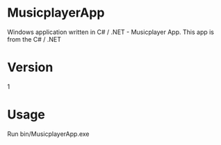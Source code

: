 # MusicplayerApp
Windows application written in C# / .NET - Musicplayer App. 
This app is from the C# / .NET

# Version
1

# Usage
Run bin/MusicplayerApp.exe



<!-- <img src="images\graph.PNG" width="700" height="400"> -->
